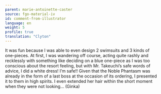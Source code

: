 ```yaml
---
parent: marie-antoinette-caster
source: fgo-material-iv
id: comment-from-illustrator
language: en
weight: 5
profile: true
translation: "Clyton"
---
```


It was fun because I was able to even design 2 swimsuits and 3 kinds of one-pieces. At first, I was wandering off course, acting quite rashly and recklessly with something like deciding on a blue one-piece as I was too conscious about the resort feeling, but with Mr. Takeuchi’s safe words of advice, I did a white dress! I’m safe!! Given that the Noble Phantasm was already in the form of a last boss at the occasion of its ordering, I presented it to them in high spirits. I even extended her hair within the short moment when they were not looking… (Ginka)
